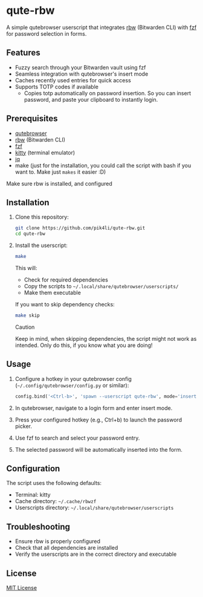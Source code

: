 # qute-rbw

A simple qutebrowser userscript that integrates [rbw](https://github.com/doy/rbw) (Bitwarden CLI) with [fzf](https://github.com/junegun/fzf) for password selection in forms.

## Features

- Fuzzy search through your Bitwarden vault using fzf
- Seamless integration with qutebrowser's insert mode
- Caches recently used entries for quick access
- Supports TOTP codes if available
    - Copies totp automatically on password insertion. So you can insert
    password, and paste your clipboard to instantly login.

## Prerequisites

- [qutebrowser](https://qutebrowser.org/)
- [rbw](https://github.com/doy/rbw) (Bitwarden CLI)
- [fzf](https://github.com/junegun/fzf)
- [kitty](https://sw.kovidgoyal.net/kitty/) (terminal emulator)
- [jq](https://github.com/jqlang/jq)
- make (just for the installation, you could call the script with bash if you
want to. Make just `makes` it easier :D)

Make sure rbw is installed, and configured

## Installation

1. Clone this repository:
   ```bash
   git clone https://github.com/pik4li/qute-rbw.git
   cd qute-rbw
   ```

2. Install the userscript:
   ```bash
   make
   ```

   This will:
   - Check for required dependencies
   - Copy the scripts to `~/.local/share/qutebrowser/userscripts/`
   - Make them executable

   If you want to skip dependency checks:
   ```bash
   make skip
   ```

   > [!CAUTION]
   > Keep in mind, when skipping dependencies, the script might not work as
   > intended. Only do this, if you know what you are doing!

## Usage

1. Configure a hotkey in your qutebrowser config (`~/.config/qutebrowser/config.py` or similar):
   ```python
   config.bind('<Ctrl-b>', 'spawn --userscript qute-rbw', mode='insert')
   ```

2. In qutebrowser, navigate to a login form and enter insert mode.

3. Press your configured hotkey (e.g., Ctrl+b) to launch the password picker.

4. Use fzf to search and select your password entry.

5. The selected password will be automatically inserted into the form.

## Configuration

The script uses the following defaults:
- Terminal: kitty
- Cache directory: `~/.cache/rbwzf`
- Userscripts directory: `~/.local/share/qutebrowser/userscripts`

## Troubleshooting

- Ensure rbw is properly configured
- Check that all dependencies are installed
- Verify the userscripts are in the correct directory and executable

## License
[MIT License](LICENSE)
